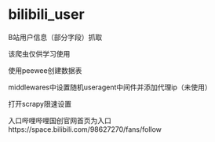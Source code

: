 # bilibili_user
B站用户信息（部分字段）抓取

该爬虫仅供学习使用

使用peewee创建数据表

middlewares中设置随机useragent中间件并添加代理ip（未使用）

打开scrapy限速设置

入口哔哩哔哩国创官网首页为入口https://space.bilibili.com/98627270/fans/follow
